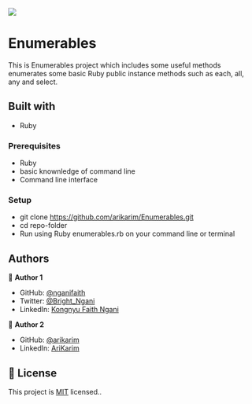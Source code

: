 ![](https://img.shields.io/badge/Microverse-blueviolet)


# Enumerables

  This is Enumerables project which includes some useful methods enumerates some basic Ruby public instance methods such as each, all, any and select.

## Built with

- Ruby


### Prerequisites
- Ruby
- basic knownledge of command line
- Command line interface

### Setup

- git clone <https://github.com/arikarim/Enumerables.git>
- cd repo-folder
- Run using Ruby enumerables.rb on your command line or terminal 


## Authors
👤 **Author 1**

- GitHub: [@nganifaith](https://github.com/nganifaith)
- Twitter: [@Bright_Ngani](https://twitter.com/bright_ngani)
- LinkedIn: [Kongnyu Faith Ngani](https://www.linkedin.com/in/ngani-faith/)


👤 **Author 2**

- GitHub: [@arikarim](https://github.com/arikarim)
- LinkedIn: [AriKarim](https://www.linkedin.com/in/ari-karim-523bb81b3)



 

## 📝 License

This project is [MIT](./LICENSE) licensed..

